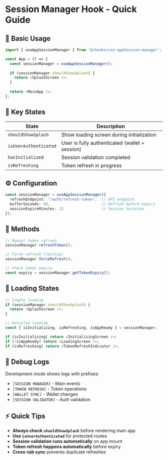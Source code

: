 # Session Manager Hook - Quick Guide

## 🚀 **Basic Usage**

```typescript
import { useAppSessionManager } from '@/hooks/use-appSession-manager';

const App = () => {
  const sessionManager = useAppSessionManager();
  
  if (sessionManager.shouldShowSplash) {
    return <SplashScreen />;
  }
  
  return <MainApp />;
};
```

## 🔄 **Key States**

| State | Description |
|-------|-------------|
| `shouldShowSplash` | Show loading screen during initialization |
| `isUserAuthenticated` | User is fully authenticated (wallet + session) |
| `hasInitialized` | Session validation completed |
| `isRefreshing` | Token refresh in progress |

## ⚙️ **Configuration**

```typescript
const sessionManager = useAppSessionManager({
  refreshEndpoint: "/auth/refresh-token",  // API endpoint
  bufferSeconds: 60,                       // Refresh before expiry
  sessionExpireMinutes: 15                 // Session duration
});
```

## 🔧 **Methods**

```typescript
// Manual token refresh
sessionManager.refreshToken();

// Force refresh (testing)
sessionManager.forceRefresh();

// Check token expiry
const expiry = sessionManager.getTokenExpiry();
```

## 📱 **Loading States**

```typescript
// Simple loading
if (sessionManager.shouldShowSplash) {
  return <SplashScreen />;
}

// Detailed loading
const { isInitializing, isRefreshing, isAppReady } = sessionManager;

if (isInitializing) return <InitializingScreen />;
if (!isAppReady) return <LoadingScreen />;
if (isRefreshing) return <TokenRefreshIndicator />;
```

## 🐛 **Debug Logs**

Development mode shows logs with prefixes:
- `[SESSION MANAGER]` - Main events
- `[TOKEN REFRESH]` - Token operations  
- `[WALLET SYNC]` - Wallet changes
- `[SESSION VALIDATOR]` - Auth validation

## ⚡ **Quick Tips**

- **Always check `shouldShowSplash`** before rendering main app
- **Use `isUserAuthenticated`** for protected routes
- **Session validation runs automatically** on app mount
- **Token refresh happens automatically** before expiry
- **Cross-tab sync** prevents duplicate refreshes
